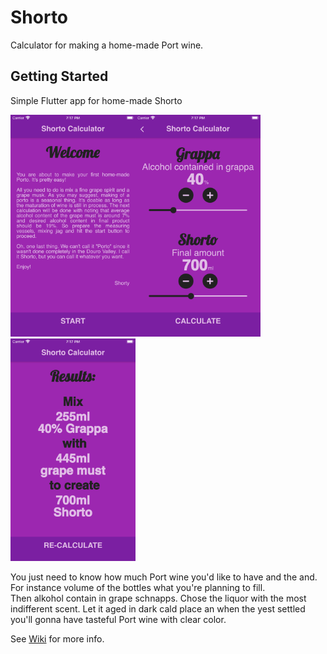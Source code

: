 # Shorto

Calculator for making a home-made Port wine.

## Getting Started
Simple Flutter app for home-made Shorto



<img src="lib/screens/Simulator%20Screen%20Shot%20-%20iPhone%206s%20Plus%20-%202021-02-14%20at%2019.17.15.png" alt="Simulator Screen Shot - iPhone 6s Plus - 2021-02-14 at 19.17.15.png" width=200 /><img src="lib/screens/Simulator%20Screen%20Shot%20-%20iPhone%206s%20Plus%20-%202021-02-14%20at%2019.17.19.png" alt="Simulator Screen Shot - iPhone 6s Plus - 2021-02-14 at 19.17.19.png" width=200 /> <img src="lib/screens/Simulator%20Screen%20Shot%20-%20iPhone%206s%20Plus%20-%202021-02-14%20at%2019.17.24.png" alt="Simulator Screen Shot - iPhone 6s Plus - 2021-02-14 at 19.17.24.png" width=200 />

You just need to know how much Port wine you'd like to have and the and. For instance volume of the bottles what you're planning to fill.  
Then alkohol contain in grape schnapps. Chose the liquor with the most indifferent scent.
Let it aged in dark cald place an when the yest settled you'll gonna have tasteful Port wine with clear color.

See [Wiki](https://en.wikipedia.org/wiki/Port_wine) for more info.
